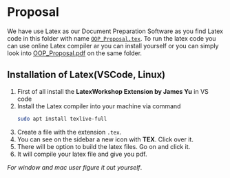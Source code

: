 # Proposal

We have use Latex as our Document Preparation Software as you find Latex code in this folder with name [`OOP_Proposal.tex`](OOP_Proposal.tex).
To run the latex code you can use online Latex compiler ar you can install yourself or you can simply look into [OOP_Proposal.pdf](OOP_Proposal.pdf) on the same folder.

## Installation of Latex(VSCode, Linux)

1. First of all install the **LatexWorkshop Extension by James Yu** in VS code
2. Install the Latex compiler into your machine via command
   ```bash
   sudo apt install texlive-full
   ```
3. Create a file with the extension `.tex`.
4. You can see on the sidebar a new icon with **TEX**. Click over it.
5. There will be option to build the latex files. Go on and click it.
6. It will compile your latex file and give you pdf.

_For window and mac user figure it out yourself_.
